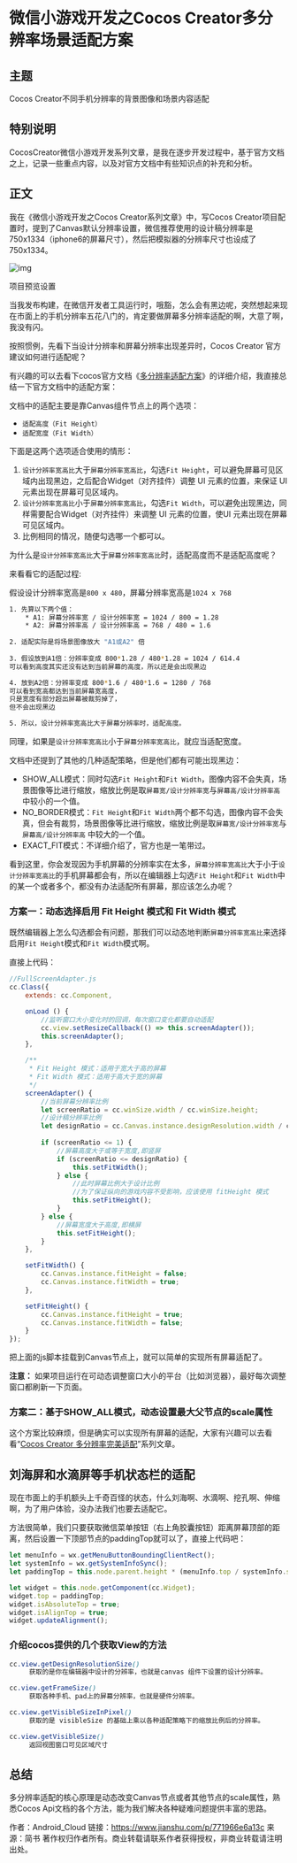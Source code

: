 

# 微信小游戏开发之Cocos Creator多分辨率场景适配方案



## 主题

Cocos Creator不同手机分辨率的背景图像和场景内容适配

## 特别说明

CocosCreator微信小游戏开发系列文章，是我在逐步开发过程中，基于官方文档之上，记录一些重点内容，以及对官方文档中有些知识点的补充和分析。

## 正文

我在《微信小游戏开发之Cocos Creator系列文章》中，写Cocos Creator项目配置时，提到了Canvas默认分辨率设置，微信推荐使用的设计稿分辨率是750x1334（iphone6的屏幕尺寸），然后把模拟器的分辨率尺寸也设成了750x1334。

![img](https:////upload-images.jianshu.io/upload_images/4982095-dcb99376d1548e25.png?imageMogr2/auto-orient/strip|imageView2/2/w/1166/format/webp)

项目预览设置

当我发布构建，在微信开发者工具运行时，哦豁，怎么会有黑边呢，突然想起来现在市面上的手机分辨率五花八门的，肯定要做屏幕多分辨率适配的啊，大意了啊，我没有闪。

按照惯例，先看下当设计分辨率和屏幕分辨率出现差异时，Cocos Creator 官方建议如何进行适配呢？

有兴趣的可以去看下cocos官方文档《[多分辨率适配方案](https://links.jianshu.com/go?to=https%3A%2F%2Fdocs.cocos.com%2Fcreator%2Fmanual%2Fzh%2Fui%2Fmulti-resolution.html)》的详细介绍，我直接总结一下官方文档中的适配方案：

文档中的适配主要是靠Canvas组件节点上的两个选项：

- `适配高度（Fit Height）`
- `适配宽度（Fit Width）`

下面是这两个选项适合使用的情形：

1. `设计分辨率宽高比`大于`屏幕分辨率宽高比`，勾选`Fit Height`，可以避免屏幕可见区域内出现黑边，之后配合Widget（对齐挂件）调整 UI 元素的位置，来保证 UI 元素出现在屏幕可见区域内。
2. `设计分辨率宽高比`小于`屏幕分辨率宽高比`，勾选`Fit Width`，可以避免出现黑边，同样需要配合Widget（对齐挂件）来调整 UI 元素的位置，使UI 元素出现在屏幕可见区域内。
3. 比例相同的情况，随便勾选哪一个都可以。

为什么是`设计分辨率宽高比`大于`屏幕分辨率宽高比`时，适配高度而不是适配高度呢？

来看看它的适配过程:

假设设计分辨率宽高是`800 x 480`，屏幕分辨率宽高是`1024 x 768`



```bash
1. 先算以下两个值：
    * A1: 屏幕分辨率宽 / 设计分辨率宽 = 1024 / 800 = 1.28
    * A2: 屏幕分辨率高 / 设计分辨率高 = 768 / 480 = 1.6
   
2. 适配实际是将场景图像放大 "A1或A2" 倍
    
3. 假设放到A1倍：分辨率变成 800*1.28 / 480*1.28 = 1024 / 614.4
可以看到高度其实还没有达到当前屏幕的高度，所以还是会出现黑边

4. 放到A2倍：分辨率变成 800*1.6 / 480*1.6 = 1280 / 768
可以看到宽高都达到当前屏幕宽高度，
只是宽度有部分超出屏幕被裁剪掉了，
但不会出现黑边

5. 所以，设计分辨率宽高比大于屏幕分辨率时，适配高度。
```

同理，如果是`设计分辨率宽高比`小于`屏幕分辨率宽高比`，就应当适配宽度。

文档中还提到了其他的几种适配策略，但是他们都有可能出现黑边：

- SHOW_ALL模式：同时勾选`Fit Height`和`Fit Width`，图像内容不会失真，场景图像等比进行缩放，缩放比例是取`屏幕宽/设计分辨率宽`与`屏幕高/设计分辨率高`中较小的一个值。
- NO_BORDER模式：`Fit Height`和`Fit Width`两个都不勾选，图像内容不会失真，但会有裁剪，场景图像等比进行缩放，缩放比例是取`屏幕宽/设计分辨率宽`与`屏幕高/设计分辨率高` 中较大的一个值。
- EXACT_FIT模式：不详细介绍了，官方也是一笔带过。

看到这里，你会发现因为手机屏幕的分辨率实在太多，`屏幕分辨率宽高比`大于小于`设计分辨率宽高比`的手机屏幕都会有，所以在编辑器上勾选`Fit Height`和`Fit Width`中的某一个或者多个，都没有办法适配所有屏幕，那应该怎么办呢？

### 方案一：动态选择启用 Fit Height 模式和 Fit Width 模式

既然编辑器上怎么勾选都会有问题，那我们可以动态地判断`屏幕分辨率宽高比`来选择启用`Fit Height`模式和`Fit Width`模式啊。

直接上代码：



```javascript
//FullScreenAdapter.js
cc.Class({
    extends: cc.Component,

    onLoad () {
        //监听窗口大小变化时的回调，每次窗口变化都要自动适配
        cc.view.setResizeCallback(() => this.screenAdapter());
        this.screenAdapter();
    },

    /**
     * Fit Height 模式：适用于宽大于高的屏幕
     * Fit Width 模式：适用于高大于宽的屏幕
     */
    screenAdapter() {
        //当前屏幕分辨率比例
        let screenRatio = cc.winSize.width / cc.winSize.height;
        //设计稿分辨率比例
        let designRatio = cc.Canvas.instance.designResolution.width / cc.Canvas.instance.designResolution.height;
        
        if (screenRatio <= 1) {
            //屏幕高度大于或等于宽度,即竖屏
            if (screenRatio <= designRatio) {
                this.setFitWidth();
            } else {
                //此时屏幕比例大于设计比例
                //为了保证纵向的游戏内容不受影响，应该使用 fitHeight 模式
                this.setFitHeight();
            }
        } else {
            //屏幕宽度大于高度,即横屏
            this.setFitHeight();
        }
    },

    setFitWidth() {
        cc.Canvas.instance.fitHeight = false;
        cc.Canvas.instance.fitWidth = true;
    },

    setFitHeight() {
        cc.Canvas.instance.fitHeight = true;
        cc.Canvas.instance.fitWidth = false;
    }
});
```

把上面的js脚本挂载到Canvas节点上，就可以简单的实现所有屏幕适配了。

**注意：** 如果项目运行在可动态调整窗口大小的平台（比如浏览器），最好每次调整窗口都刷新一下页面。

### 方案二：基于SHOW_ALL模式，动态设置最大父节点的scale属性

这个方案比较麻烦，但是确实可以实现所有屏幕的适配，大家有兴趣可以去看看“[Cocos Creator 多分辨率完美适配](https://www.jianshu.com/p/24cba3de1e33)”系列文章。

## 刘海屏和水滴屏等手机状态栏的适配

现在市面上的手机额头上千奇百怪的状态，什么刘海啊、水滴啊、挖孔啊、伸缩啊，为了用户体验，没办法我们也要去适配它。

方法很简单，我们只要获取微信菜单按钮（右上角胶囊按钮）距离屏幕顶部的距离，然后设置一下顶部节点的paddingTop就可以了，直接上代码吧：



```javascript
let menuInfo = wx.getMenuButtonBoundingClientRect();
let systemInfo = wx.getSystemInfoSync();
let paddingTop = this.node.parent.height * (menuInfo.top / systemInfo.screenHeight);

let widget = this.node.getComponent(cc.Widget);
widget.top = paddingTop;
widget.isAbsoluteTop = true;
widget.isAlignTop = true;
widget.updateAlignment();
```

### 介绍cocos提供的几个获取View的方法



```css
cc.view.getDesignResolutionSize()
　　　获取的是你在编辑器中设计的分辨率，也就是canvas 组件下设置的设计分辨率。

cc.view.getFrameSize()
　　　获取各种手机、pad上的屏幕分辨率，也就是硬件分辨率。

cc.view.getVisibleSizeInPixel()
　　　获取的是 visibleSize 的基础上乘以各种适配策略下的缩放比例后的分辨率。

cc.view.getVisibleSize()
　　　返回视图窗口可见区域尺寸
```

## 总结

多分辨率适配的核心原理是动态改变Canvas节点或者其他节点的scale属性，熟悉Cocos Api文档的各个方法，能为我们解决各种疑难问题提供丰富的思路。



作者：Android_Cloud
链接：https://www.jianshu.com/p/771966e6a13c
来源：简书
著作权归作者所有。商业转载请联系作者获得授权，非商业转载请注明出处。